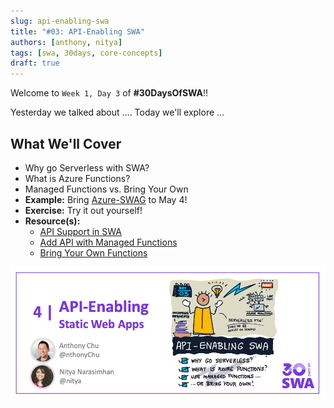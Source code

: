 ```yaml
---
slug: api-enabling-swa
title: "#03: API-Enabling SWA"
authors: [anthony, nitya]
tags: [swa, 30days, core-concepts]
draft: true 
---
```


Welcome to `Week 1, Day 3` of **#30DaysOfSWA**!! 

Yesterday we talked about .... Today we'll explore ...


## What We'll Cover
 * Why go Serverless with SWA?
 * What is Azure Functions?
 * Managed Functions vs. Bring Your Own
 * **Example:** Bring [Azure-SWAG](https://github.com/sinedied/azure-swag/) to May 4!
 * **Exercise:** Try it out yourself!
 * **Resource(s):** 
    - [API Support in SWA](https://docs.microsoft.com/en-us/azure/static-web-apps/apis)
    - [Add API with Managed Functions](https://docs.microsoft.com/en-us/azure/static-web-apps/add-api?tabs=vanilla-javascript)
    - [Bring Your Own Functions](https://docs.microsoft.com/en-us/azure/static-web-apps/functions-bring-your-own)

![](../static/img/series/03-banner.png)
